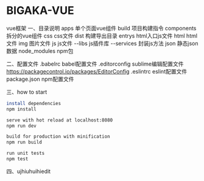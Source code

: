 # BIGAKA-VUE
vue框架
一、目录说明
apps  单个页面vue组件
build 项目构建指令
components  拆分的vue组件
css  css文件
dist  构建导出目录
entrys  html入口js文件
html  html文件
img  图片文件
js  js文件
--libs  js插件库
--services  封装js方法
json  静态json数据
node_modules  npm包

二、配置文件
.babelrc  babel配置文件
.editorconfig  sublime编辑配置文件 https://packagecontrol.io/packages/EditorConfig
.eslintrc  eslint配置文件
package.json  npm配置文件

三、how to start
``` bash
install dependencies
npm install

serve with hot reload at localhost:8080
npm run dev

build for production with minification
npm run build

run unit tests
npm test
```

四、ujhiuhuihiedit
